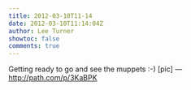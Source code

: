 ```yaml
---
title: 2012-03-10T11-14
date: 2012-03-10T11:14:04Z
author: Lee Turner
showtoc: false
comments: true
---
```


Getting ready to go and see the muppets :-) [pic] — http://path.com/p/3KaBPK


